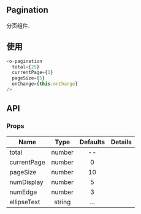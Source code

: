 ## Pagination 

分页组件.

## 使用

```js
<o-pagination
  total={25}
  currentPage={1}
  pageSize={5}
  onChange={this.onChange}
/>
```

## API

### Props

|  **Name**  | **Type**        | **Defaults**  | **Details**  |
| ------------- |:-------------:|:-----:|:-------------:|
| total         | number|    --       |          |
| currentPage  | number          |   0 |           |
| pageSize | number            | 10   |        |
| numDisplay | number| 5 ||
| numEdge | number| 3 ||
| ellipseText | string| ... ||